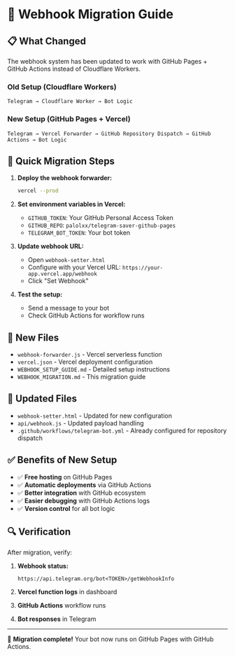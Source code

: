 # 🔄 Webhook Migration Guide

## 📋 What Changed

The webhook system has been updated to work with GitHub Pages + GitHub Actions instead of Cloudflare Workers.

### Old Setup (Cloudflare Workers)
```
Telegram → Cloudflare Worker → Bot Logic
```

### New Setup (GitHub Pages + Vercel)
```
Telegram → Vercel Forwarder → GitHub Repository Dispatch → GitHub Actions → Bot Logic
```

## 🚀 Quick Migration Steps

1. **Deploy the webhook forwarder:**
   ```bash
   vercel --prod
   ```

2. **Set environment variables in Vercel:**
   - `GITHUB_TOKEN`: Your GitHub Personal Access Token
   - `GITHUB_REPO`: `palolxx/telegram-saver-github-pages`
   - `TELEGRAM_BOT_TOKEN`: Your bot token

3. **Update webhook URL:**
   - Open `webhook-setter.html`
   - Configure with your Vercel URL: `https://your-app.vercel.app/webhook`
   - Click "Set Webhook"

4. **Test the setup:**
   - Send a message to your bot
   - Check GitHub Actions for workflow runs

## 📁 New Files

- `webhook-forwarder.js` - Vercel serverless function
- `vercel.json` - Vercel deployment configuration
- `WEBHOOK_SETUP_GUIDE.md` - Detailed setup instructions
- `WEBHOOK_MIGRATION.md` - This migration guide

## 🔧 Updated Files

- `webhook-setter.html` - Updated for new configuration
- `api/webhook.js` - Updated payload handling
- `.github/workflows/telegram-bot.yml` - Already configured for repository dispatch

## ✅ Benefits of New Setup

- ✅ **Free hosting** on GitHub Pages
- ✅ **Automatic deployments** via GitHub Actions
- ✅ **Better integration** with GitHub ecosystem
- ✅ **Easier debugging** with GitHub Actions logs
- ✅ **Version control** for all bot logic

## 🔍 Verification

After migration, verify:

1. **Webhook status:**
   ```
   https://api.telegram.org/bot<TOKEN>/getWebhookInfo
   ```

2. **Vercel function logs** in dashboard

3. **GitHub Actions** workflow runs

4. **Bot responses** in Telegram

---

🎉 **Migration complete!** Your bot now runs on GitHub Pages with GitHub Actions.